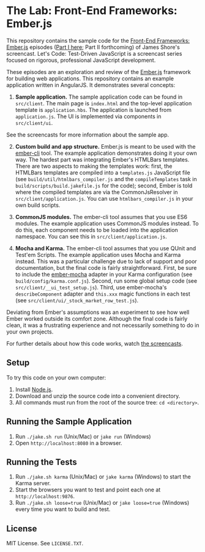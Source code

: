 The Lab: Front-End Frameworks: Ember.js
===========

This repository contains the sample code for the [Front-End Frameworks: Ember.js](http://www.letscodejavascript.com/v3/episodes/lab/16) episodes ([Part I here](http://www.letscodejavascript.com/v3/episodes/lab/13); Part II forthcoming) of James Shore's screencast. Let's Code: Test-Driven JavaScript is a screencast series focused on rigorous, professional JavaScript development.

These episodes are an exploration and review of the [Ember.js](https://emberjs.com/) framework for building web applications. This repository contains an example application written in AngularJS. It demonstrates several concepts:

1. **Sample application.** The sample application code can be found in `src/client`. The main page is `index.html` and the top-level application template is `application.hbs`. The application is launched from `application.js`. The UI is implemented via components in `src/client/ui`.

  See the screencasts for more information about the sample app.

2. **Custom build and app structure.** Ember.js is meant to be used with the [ember-cli](http://www.ember-cli.com/) tool. The example application demonstrates doing it your own way. The hardest part was integrating Ember's HTMLBars templates. There are two aspects to making the templates work: first, the HTMLBars templates are compiled into a `templates.js` JavaScript file (see `build/util/htmlbars_compiler.js` and the `compileTemplates` task in `build/scripts/build.jakefile.js` for the code); second, Ember is told where the compiled templates are via the CommonJsResolver in `src/client/application.js`. You can use `htmlbars_compiler.js` in your own build scripts.

3. **CommonJS modules.** The ember-cli tool assumes that you use ES6 modules. The example application uses CommonJS modules instead. To do this, each component needs to be loaded into the application namespace. You can see this in `src/client/application.js`.

4. **Mocha and Karma.** The ember-cli tool assumes that you use QUnit and Test'em Scripts. The example application uses Mocha and Karma instead. This was a particular challenge due to lack of support and poor documentation, but the final code is fairly straightforward. First, be sure to include the [ember-mocha](https://github.com/switchfly/ember-mocha) adapter in your Karma configuration (see `build/config/karma.conf.js`). Second, run some global setup code (see `src/client/__ui_test_setup.js`). Third, use ember-mocha's `describeComponent` adapter and `this.xxx` magic functions in each test (see `src/client/ui/_stock_market_row_test.js`).

Deviating from Ember's assumptions was an experiment to see how well Ember worked outside its comfort zone. Although the final code is fairly clean, it was a frustrating experience and not necessarily something to do in your own projects.

For further details about how this code works, watch [the screencasts](http://www.letscodejavascript.com/v3/episodes/lab/16).


Setup
-----

To try this code on your own computer:

1. Install [Node.js](http://nodejs.org/download/).
2. Download and unzip the source code into a convenient directory.
3. All commands must run from the root of the source tree: `cd <directory>`.


Running the Sample Application
------------------------------

1. Run `./jake.sh run` (Unix/Mac) or `jake run` (Windows)
2. Open `http://localhost:8080` in a browser.


Running the Tests
-----------------

1. Run `./jake.sh karma` (Unix/Mac) or `jake karma` (Windows) to start the Karma server.
2. Start the browsers you want to test and point each one at `http://localhost:9876`.
3. Run `./jake.sh loose=true` (Unix/Mac) or `jake loose=true` (Windows) every time you want to build and test.


License
-------

MIT License. See `LICENSE.TXT`.
